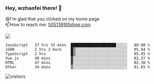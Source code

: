 ### Hey, wzhaofei there! 👋

😄I'm glad that you clicked on my home page<br>
📫How to reach me: 505139165@qq.com<br>

![](https://github-readme-stats.vercel.app/api?username=wzhaofei&show_icons=true)

<!--START_SECTION:waka-->

```text
JavaScript   27 hrs 33 mins  ████████████████████░░░░░   80.00 %
JSON         2 hrs 2 mins    █▒░░░░░░░░░░░░░░░░░░░░░░░   05.94 %
TypeScript   2 hrs           █▒░░░░░░░░░░░░░░░░░░░░░░░   05.85 %
Vue.js       48 mins         ▓░░░░░░░░░░░░░░░░░░░░░░░░   02.37 %
HTML         47 mins         ▓░░░░░░░░░░░░░░░░░░░░░░░░   02.30 %
Other        34 mins         ▒░░░░░░░░░░░░░░░░░░░░░░░░   01.65 %
```

<!--END_SECTION:waka-->

![visitors](https://visitor-badge.glitch.me/badge?page_id=wzhaofei)


<!--
**wzhaofei/wzhaofei** is a ✨ _special_ ✨ repository because its `README.md` (this file) appears on your GitHub profile.

[<img align="right" width="50%" src="https://github-readme-stats.vercel.app/api?username=wzhaofei&show_icons=true">](https://metrics.lecoq.io/wzhaofei#gh-light-mode-only)

Here are some ideas to get you started:

- 🔭 I’m currently working on ...
- 🌱 I’m currently learning ...
- 👯 I’m looking to collaborate on ...
- 🤔 I’m looking for help with ...
- 💬 Ask me about ...
- 📫 How to reach me: ...
- 😄 Pronouns: ...
- ⚡ Fun fact: ...
-->
